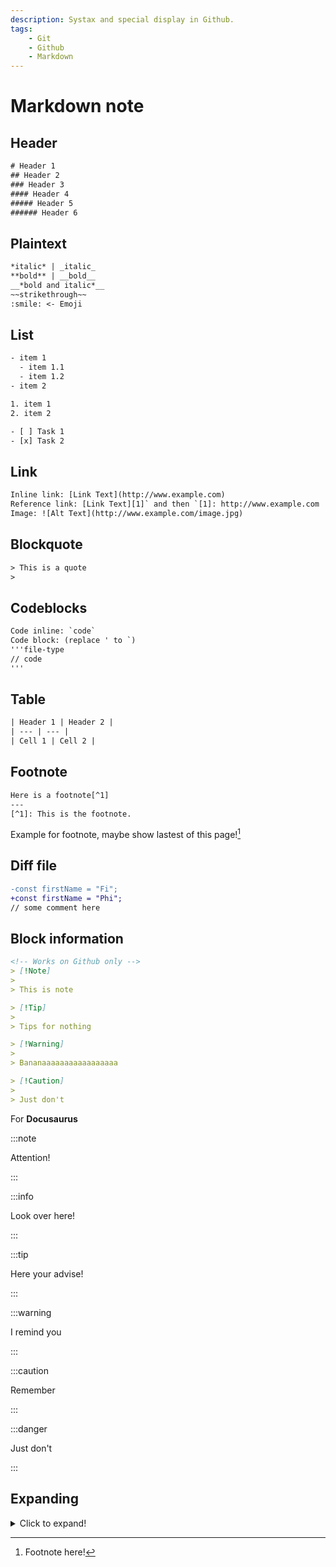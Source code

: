 ```yaml
---
description: Systax and special display in Github.
tags:
    - Git
    - Github
    - Markdown
---
```


# Markdown note

## Header

```txt
# Header 1
## Header 2
### Header 3
#### Header 4
##### Header 5
###### Header 6
```

## Plaintext

```txt
*italic* | _italic_
**bold** | __bold__
__*bold and italic*__
~~strikethrough~~
:smile: <- Emoji
```

## List

```txt
- item 1
  - item 1.1
  - item 1.2
- item 2

1. item 1
2. item 2

- [ ] Task 1
- [x] Task 2
```

## Link

```txt
Inline link: [Link Text](http://www.example.com)
Reference link: [Link Text][1]` and then `[1]: http://www.example.com
Image: ![Alt Text](http://www.example.com/image.jpg)
```

## Blockquote

```txt
> This is a quote
>
```

## Codeblocks

```txt
Code inline: `code`
Code block: (replace ' to `)
'''file-type
// code
'''
```

## Table

```txt
| Header 1 | Header 2 |
| --- | --- |
| Cell 1 | Cell 2 |
```

## Footnote

```txt
Here is a footnote[^1]
---
[^1]: This is the footnote.
```

Example for footnote, maybe show lastest of this page![^1]
[^1]: Footnote here!

## Diff file

```diff
-const firstName = "Fi";
+const firstName = "Phi";
// some comment here
```

## Block information

```md title="README.md"
<!-- Works on Github only -->
> [!Note]
>
> This is note

> [!Tip]
>
> Tips for nothing

> [!Warning]
>
> Bananaaaaaaaaaaaaaaaaa

> [!Caution]
>
> Just don't
```

For **Docusaurus**

:::note

Attention!

:::

:::info

Look over here!

:::

:::tip

Here your advise!

:::

:::warning

I remind you

:::

:::caution

Remember

:::

:::danger

Just don't

:::

## Expanding

<details>
  <summary>Click to expand!</summary>

  ~This is content inside~

  Yes, docs can **expand**
</details>
